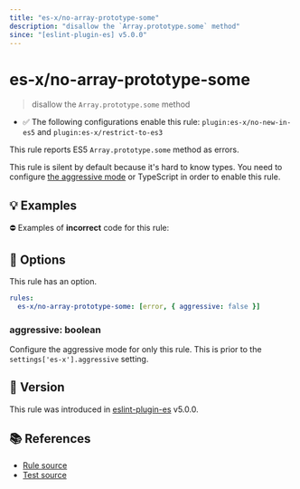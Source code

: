 ```yaml
---
title: "es-x/no-array-prototype-some"
description: "disallow the `Array.prototype.some` method"
since: "[eslint-plugin-es] v5.0.0"
---
```


# es-x/no-array-prototype-some
> disallow the `Array.prototype.some` method

- ✅ The following configurations enable this rule: `plugin:es-x/no-new-in-es5` and `plugin:es-x/restrict-to-es3`

This rule reports ES5 `Array.prototype.some` method as errors.

This rule is silent by default because it's hard to know types. You need to configure [the aggressive mode](../#the-aggressive-mode) or TypeScript in order to enable this rule.

## 💡 Examples

⛔ Examples of **incorrect** code for this rule:

<eslint-playground type="bad" code="/*eslint es-x/no-array-prototype-some: [error, { aggressive: true }] */
foo.some(e =&gt; e !== 0)
" />

## 🔧 Options

This rule has an option.

```yml
rules:
  es-x/no-array-prototype-some: [error, { aggressive: false }]
```

### aggressive: boolean

Configure the aggressive mode for only this rule.
This is prior to the `settings['es-x'].aggressive` setting.

## 🚀 Version

This rule was introduced in [eslint-plugin-es] v5.0.0.

[eslint-plugin-es]: https://github.com/mysticatea/eslint-plugin-es

## 📚 References

- [Rule source](https://github.com/ota-meshi/eslint-plugin-es-x/blob/master/lib/rules/no-array-prototype-some.js)
- [Test source](https://github.com/ota-meshi/eslint-plugin-es-x/blob/master/tests/lib/rules/no-array-prototype-some.js)
